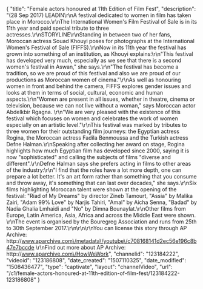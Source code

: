{
    "title": "Female actors honoured at 11th Edition of Film Fest",
    "description": "(28 Sep 2017) LEADIN\r\nA festival dedicated to women in film has taken place in Morocco.\r\nThe International Women's Film Festival of Sale is in its 11th year and paid special tribute to three actresses.\r\nSTORYLINE\r\nStanding in between two of her fans, Moroccan actress Souad Khouyi poses for photographs at the International Women's Festival of Sale (FIFFS).\r\nNow in its 11th year the festival has grown into something of an institution, as Khouyi explains:\r\n\"This festival has developed very much, especially as we see that there is a second women's festival in Aswan,\" she says.\r\n\"The festival has become a tradition, so we are proud of this festival and also we are proud of our productions as Moroccan women of cinema.\"\r\nAs well as honouring women in front and behind the camera, FIFFS explores gender issues and looks at them in terms of social, cultural, economic and human aspects.\r\n\"Women are present in all issues, whether in theatre, cinema or television, because we can not live without a woman,\" says Moroccan actor Abdelkbir Rgagna. \r\n\"We are very pleased with the existence of this festival which focuses on women and celebrates the work of women especially on an artistic level.\"\r\nThis festival was marked by tributes to three women for their outstanding film journeys: the Egyptian actress Rogina, the Moroccan actress Fadila Benmoussa and the Turkish actress Defne Halman.\r\nSpeaking after collecting her award on stage, Rogina highlights how much Egyptian film has developed since 2000, saying it is now \"sophisticated\" and calling the subjects of films \"diverse and different\".\r\nDefne Halman says she prefers acting in films to other areas of the industry:\r\n\"I find that the roles have a lot more depth, one can prepare a lot better. It's an art form rather than something that you consume and throw away, it's something that can last over decades,\" she says.\r\nSix films highlighting Moroccan talent were shown at the opening of the festival: \"Riad of My Dreams\" by director Zineb Tamourt, \"Assia\" by Malika Zairi, \"Adam 99% Love\" by Narjis Tahiri, \"Amal\" by Aicha Senna, \"Badad\" by Nadia Ghalia Lmhaidi and \"No\" by Dimna Bounaylat.\r\nOther films from Europe, Latin America, Asia, Africa and across the Middle East were shown. \r\nThe event is organised by the Bouregreg Association and runs from 25th to 30th September 2017.\r\n\r\n\r\nYou can license this story through AP Archive: http:\/\/www.aparchive.com\/metadata\/youtube\/c708168141d2ec56e196c8b47e7bccde \r\nFind out more about AP Archive: http:\/\/www.aparchive.com\/HowWeWork",
    "channelid": "123184222",
    "videoid": "123186808",
    "date_created": "1507110325",
    "date_modified": "1508436477",
    "type": "captivate",
    "layout": "channelVideo",
    "url": "\/c1\/female-actors-honoured-at-11th-edition-of-film-fest\/123184222-123186808"
}